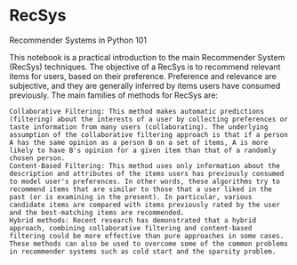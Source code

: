 # RecSys

Recommender Systems in Python 101



This notebook is a practical introduction to the main Recommender System (RecSys) techniques. The objective of a RecSys is to recommend relevant items for users, based on their preference. Preference and relevance are subjective, and they are generally inferred by items users have consumed previously.
The main families of methods for RecSys are:

    Collaborative Filtering: This method makes automatic predictions (filtering) about the interests of a user by collecting preferences or taste information from many users (collaborating). The underlying assumption of the collaborative filtering approach is that if a person A has the same opinion as a person B on a set of items, A is more likely to have B's opinion for a given item than that of a randomly chosen person.
    Content-Based Filtering: This method uses only information about the description and attributes of the items users has previously consumed to model user's preferences. In other words, these algorithms try to recommend items that are similar to those that a user liked in the past (or is examining in the present). In particular, various candidate items are compared with items previously rated by the user and the best-matching items are recommended.
    Hybrid methods: Recent research has demonstrated that a hybrid approach, combining collaborative filtering and content-based filtering could be more effective than pure approaches in some cases. These methods can also be used to overcome some of the common problems in recommender systems such as cold start and the sparsity problem.


